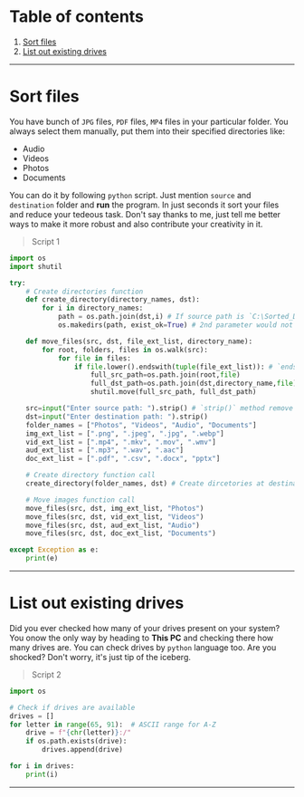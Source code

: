 # Table of contents

1. [Sort files](#sort-files)
2. [List out existing drives](#list-out-existing-drives)

---
# Sort files

You have bunch of `JPG` files, `PDF` files, `MP4` files in your particular folder. You always select them manually, put them into their specified directories like:

- Audio
- Videos
- Photos
- Documents

You can do it by following `python` script. Just mention `source` and `destination` folder and **run** the program. In just seconds it sort your files and reduce your tedeous task. Don't say thanks to me, just tell me better ways to make it more robust and also contribute your creativity in it.

> Script 1

```python
import os
import shutil

try:
    # Create directories function
    def create_directory(directory_names, dst):
        for i in directory_names:
            path = os.path.join(dst,i) # If source path is `C:\Sorted_Data` then `path` variable contains `C:\Sorted_Data\Photos`, `C:\Sorted_Data\Videos` etc
            os.makedirs(path, exist_ok=True) # 2nd parameter would not raise FileExistEror. If folder already exist then it will not create it and won't raise any error.

    def move_files(src, dst, file_ext_list, directory_name):
        for root, folders, files in os.walk(src):
            for file in files:
                if file.lower().endswith(tuple(file_ext_list)): # `endswith()` method takes `str` or `tuple of str` as argument.
                    full_src_path=os.path.join(root,file)
                    full_dst_path=os.path.join(dst,directory_name,file)
                    shutil.move(full_src_path, full_dst_path)

    src=input("Enter source path: ").strip() # `strip()` method remove white spaces from left, right sides.
    dst=input("Enter destination path: ").strip()
    folder_names = ["Photos", "Videos", "Audio", "Documents"]
    img_ext_list = [".png", ".jpeg", ".jpg", ".webp"]
    vid_ext_list = [".mp4", ".mkv", ".mov", ".wmv"]
    aud_ext_list = [".mp3", ".wav", ".aac"]
    doc_ext_list = [".pdf", ".csv", ".docx", "pptx"]

    # Create directory function call
    create_directory(folder_names, dst) # Create dircetories at destination as "Photos", "Videos", "Audio", "Documents"

    # Move images function call
    move_files(src, dst, img_ext_list, "Photos")
    move_files(src, dst, vid_ext_list, "Videos")
    move_files(src, dst, aud_ext_list, "Audio")
    move_files(src, dst, doc_ext_list, "Documents")

except Exception as e:
    print(e)

```

---
# List out existing drives

Did you ever checked how many of your drives present on your system? You onow the only way by heading to **This PC** and checking there how many drives are. You can check drives by `python` language too. Are you shocked? Don't worry, it's just tip of the iceberg.

> Script 2

```python
import os

# Check if drives are available
drives = []
for letter in range(65, 91):  # ASCII range for A-Z
    drive = f"{chr(letter)}:/"
    if os.path.exists(drive):
        drives.append(drive)

for i in drives:
    print(i)
```

---
